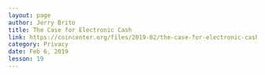 ```yaml
---
layout: page
author: Jerry Brito
title: The Case for Electronic Cash
link: https://coincenter.org/files/2019-02/the-case-for-electronic-cash-coin-center.pdf
category: Privacy
date: Feb 6, 2019
lesson: 19
---
```

